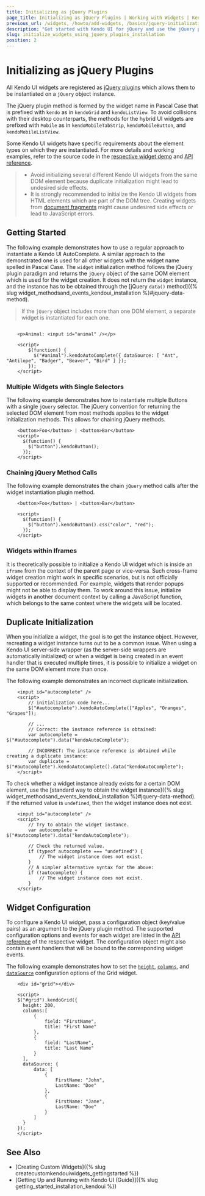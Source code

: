```yaml
---
title: Initializing as jQuery Plugins
page_title: Initializing as jQuery Plugins | Working with Widgets | Kendo UI for jQuery
previous_url: /widgets, /howto/add-widgets, /basics/jquery-initialization, /intro/jquery-initialization
description: "Get started with Kendo UI for jQuery and use the jQuery plugin syntax to add the widgets and framework components to your mobile website or web application."
slug: initialize_widgets_using_jquery_plugins_installation
position: 2
---
```


# Initializing as jQuery Plugins

All Kendo UI widgets are registered as [jQuery plugins](http://learn.jquery.com/plugins/) which allows them to be instantiated on a `jQuery` object instance.

The jQuery plugin method is formed by the widget name in Pascal Case that is prefixed with `kendo` as in `kendoGrid` and `kendoListView`. To avoid collisions with their desktop counterparts, the methods for the hybrid UI widgets are prefixed with `Mobile` as in `kendoMobileTabStrip`, `kendoMobileButton`, and `kendoMobileListView`.

Some Kendo UI widgets have specific requirements about the element types on which they are instantiated. For more details and working examples, refer to the source code in the [respective widget demo](https://demos.telerik.com/kendo-ui/) and [API reference](/api/javascript/kendo).

> * Avoid initializing several different Kendo UI widgets from the same DOM element because duplicate initialization might lead to undesired side effects.
> * It is strongly recommended to initialize the Kendo UI widgets from HTML elements which are part of the DOM tree. Creating widgets from [document fragments](https://developer.mozilla.org/en-US/docs/Web/API/DocumentFragment) might cause undesired side effects or lead to JavaScript errors.

## Getting Started

The following example demonstrates how to use a regular approach to instantiate a Kendo UI AutoComplete. A similar approach to the demonstrated one is used for all other widgets with the widget name spelled in Pascal Case. The `widget` initialization method follows the jQuery plugin paradigm and returns the `jQuery` object of the same DOM element which is used for the widget creation. It does not return the `widget` instance, and the instance has to be obtained through the [jQuery `data()` method]({% slug widget_methodsand_events_kendoui_installation %}#jquery-data-method).

> If the `jQuery` object includes more than one DOM element, a separate widget is instantiated for each one.

```dojo

	<p>Animal: <input id="animal" /></p>

	<script>
        $(function() {
          $("#animal").kendoAutoComplete({ dataSource: [ "Ant", "Antilope", "Badger", "Beaver", "Bird" ] });
        });
    </script>
```

### Multiple Widgets with Single Selectors

The following example demonstrates how to instantiate multiple Buttons with a single `jQuery` selector. The jQuery convention for returning the selected DOM element from most methods applies to the widget initialization methods. This allows for chaining jQuery methods.

```
    <button>Foo</button> | <button>Bar</button>
    <script>
      $(function() {
        $("button").kendoButton();
      });
    </script>
```

### Chaining jQuery Method Calls

The following example demonstrates the chain `jQuery` method calls after the widget instantiation plugin method.

```
    <button>Foo</button> | <button>Bar</button>

    <script>
      $(function() {
        $("button").kendoButton().css("color", "red");
      });
    </script>
```

### Widgets within Iframes

It is theoretically possible to initialize a Kendo UI widget which is inside an `iframe` from the context of the parent page or vice-versa. Such cross-frame widget creation might work in specific scenarios, but is not officially supported or recommended. For example, widgets that render popups might not be able to display them. To work around this issue, initialize widgets in another document context by calling a JavaScript function, which belongs to the same context where the widgets will be located.

## Duplicate Initialization

When you initialize a widget, the goal is to get the instance object. However, recreating a widget instance turns out to be a common issue. When using a Kendo UI server-side wrapper (as the server-side wrappers are automatically initialized) or when a widget is being created in an event handler that is executed multiple times, it is possible to initialize a widget on the same DOM element more than once.

The following example demonstrates an incorrect duplicate initialization.

```
    <input id="autocomplete" />
    <script>
        // initialization code here...
        $("#autocomplete").kendoAutoComplete(["Apples", "Oranges", "Grapes"]);

        // ...
        // Correct: the instance reference is obtained:
        var autocomplete = $("#autocomplete").data("kendoAutoComplete");

        // INCORRECT: The instance reference is obtained while creating a duplicate instance:
        var duplicate = $("#autocomplete").kendoAutoComplete().data("kendoAutoComplete");
    </script>
```

To check whether a widget instance already exists for a certain DOM element, use the [standard way to obtain the widget instance]({% slug widget_methodsand_events_kendoui_installation %}#jquery-data-method). If the returned value is `undefined`, then the widget instance does not exist.

```
    <input id="autocomplete" />
    <script>
        // Try to obtain the widget instance.
        var autocomplete = $("#autocomplete").data("kendoAutoComplete");

        // Check the returned value.
        if (typeof autocomplete === "undefined") {
            // The widget instance does not exist.
        }
        // A simpler alternative syntax for the above:
        if (!autocomplete) {
            // The widget instance does not exist.
        }
    </script>
```

## Widget Configuration

To configure a Kendo UI widget, pass a configuration object (key/value pairs) as an argument to the jQuery plugin method. The supported configuration options and events for each widget are listed in the [API reference](/api/javascript/kendo) of the respective widget. The configuration object might also contain event handlers that will be bound to the corresponding widget events.

The following example demonstrates how to set the [`height`](/api/javascript/ui/grid/configuration/height), [`columns`](/api/javascript/ui/grid/configuration/columns), and [`dataSource`](/api/javascript/ui/grid/configuration/datasource) configuration options of the Grid widget.

```
    <div id="grid"></div>

    <script>
    $("#grid").kendoGrid({
      height: 200,
      columns:[
          {
              field: "FirstName",
              title: "First Name"
          },
          {
              field: "LastName",
              title: "Last Name"
          }
      ],
      dataSource: {
          data: [
              {
                  FirstName: "John",
                  LastName: "Doe"
              },
              {
                  FirstName: "Jane",
                  LastName: "Doe"
              }
          ]
      }
    });
    </script>
```

## See Also

* [Creating Custom Widgets]({% slug createcustomkendouiwidgets_gettingstarted %})
* [Getting Up and Running with Kendo UI (Guide)]({% slug getting_started_installation_kendoui %})
